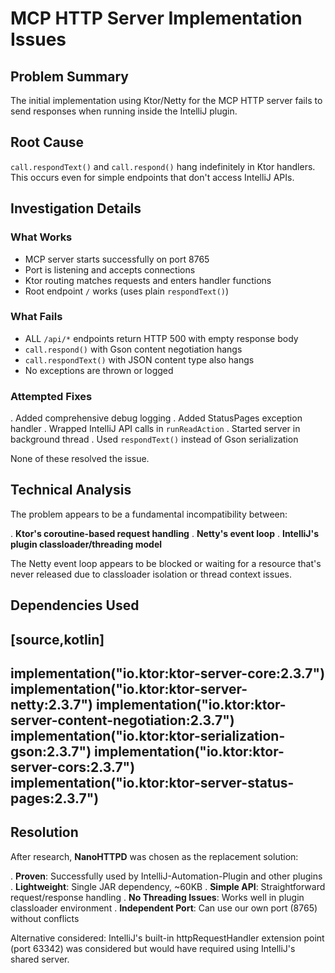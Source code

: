 # MCP HTTP Server Implementation Issues

## Problem Summary

The initial implementation using Ktor/Netty for the MCP HTTP server fails to send responses when running inside the IntelliJ plugin.

## Root Cause

`call.respondText()` and `call.respond()` hang indefinitely in Ktor handlers.
This occurs even for simple endpoints that don't access IntelliJ APIs.

## Investigation Details

### What Works
* MCP server starts successfully on port 8765
* Port is listening and accepts connections
* Ktor routing matches requests and enters handler functions
* Root endpoint `/` works (uses plain `respondText()`)

### What Fails
* ALL `/api/*` endpoints return HTTP 500 with empty response body
* `call.respond()` with Gson content negotiation hangs
* `call.respondText()` with JSON content type also hangs
* No exceptions are thrown or logged

### Attempted Fixes
.
Added comprehensive debug logging
.
Added StatusPages exception handler
.
Wrapped IntelliJ API calls in `runReadAction`
.
Started server in background thread
.
Used `respondText()` instead of Gson serialization

None of these resolved the issue.

## Technical Analysis

The problem appears to be a fundamental incompatibility between:

.
**Ktor's coroutine-based request handling**
.
**Netty's event loop**
.
**IntelliJ's plugin classloader/threading model**

The Netty event loop appears to be blocked or waiting for a resource that's never released due to classloader isolation or thread context issues.

## Dependencies Used

[source,kotlin]
----
implementation("io.ktor:ktor-server-core:2.3.7")
implementation("io.ktor:ktor-server-netty:2.3.7")
implementation("io.ktor:ktor-server-content-negotiation:2.3.7")
implementation("io.ktor:ktor-serialization-gson:2.3.7")
implementation("io.ktor:ktor-server-cors:2.3.7")
implementation("io.ktor:ktor-server-status-pages:2.3.7")
----

## Resolution

After research, **NanoHTTPD** was chosen as the replacement solution:

.
**Proven**: Successfully used by IntelliJ-Automation-Plugin and other plugins
.
**Lightweight**: Single JAR dependency, ~60KB
.
**Simple API**: Straightforward request/response handling
.
**No Threading Issues**: Works well in plugin classloader environment
.
**Independent Port**: Can use our own port (8765) without conflicts

Alternative considered: IntelliJ's built-in httpRequestHandler extension point (port 63342) was considered but would have required using IntelliJ's shared server.
